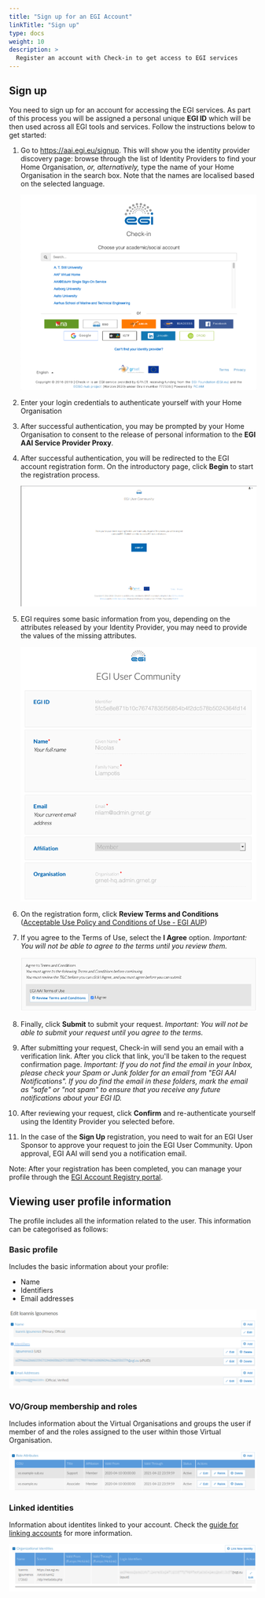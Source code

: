 ```yaml
---
title: "Sign up for an EGI Account"
linkTitle: "Sign up"
type: docs
weight: 10
description: >
  Register an account with Check-in to get access to EGI services
---
```


## Sign up

You need to sign up for an account for accessing the EGI services. As part of
this process you will be assigned a personal unique **EGI ID** which will be
then used across all EGI tools and services. Follow the instructions below
to get started:

1. Go to https://aai.egi.eu/signup. This will show you the identity provider
   discovery page: browse through the list of Identity Providers to find your
   Home Organisation, *or, alternatively,* type the name of your Home
   Organisation in the search box. Note that the names are localised based on
   the selected language.

   ![Check-in IdP discovery](./check-in-idp-discovery.png)

1. Enter your login credentials to authenticate yourself with your Home
   Organisation

1. After successful authentication, you may be prompted by your Home
   Organisation to consent to the release of personal information to the
   **EGI AAI Service Provider Proxy**.

1. After successful authentication, you will be redirected to the EGI account
   registration form. On the introductory page, click **Begin** to start the
   registration process.

   ![Check-in sign up intro](./check-in-sign-up-intro.png)

1. EGI requires some basic information from you, depending on the attributes
   released by your Identity Provider, you may need to provide the values
   of the missing attributes.

   ![Check-in sign up attributes](./check-in-sign-up-attributes.png)

1. On the registration form, click **Review Terms and Conditions** ([Acceptable
   Use Policy and Conditions of Use - EGI AUP](https://documents.egi.eu/document/2623))

1. If you agree to the Terms of Use, select the **I Agree** option.
   *Important: You will not be able to agree to the terms until you review
   them.*

   ![Check-in ToU agreement](./check-in-tou-agreement.png)

1. Finally, click **Submit** to submit your request. *Important: You will
   not be able to submit your request until you agree to the terms.*

1. After submitting your request, Check-in will send you an email with a
   verification link. After you click that link, you'll be taken to the request
   confirmation page. *Important: If you do not find the email in your Inbox,
   please check your Spam or Junk folder for an email from "EGI AAI
   Notifications". If you do find the email in these folders, mark the email
   as "safe" or "not spam" to ensure that you receive any future notifications
   about your EGI ID.*


1. After reviewing your request, click **Confirm** and re-authenticate
   yourself using the Identity Provider you selected before.

1. In the case of the **Sign Up** registration, you need to wait for an
   EGI User Sponsor to approve your request to join the EGI User Community.
   Upon approval, EGI AAI will send you a notification email.

Note: After your registration has been completed, you can manage your profile
through the [EGI Account Registry portal](https://aai.egi.eu/registry).

## Viewing user profile information

The profile includes all the information related to the user. This information
can be categorised as follows:

### Basic profile

Includes the basic information about your profile:

* Name
* Identifiers
* Email addresses

![User profile](./check-in-profile-basic.png)


### VO/Group membership and roles

Includes information about the Virtual Organisations and groups the user if
member of and the roles assigned to the user within those Virtual Organisation.

![VO/Group membership](./check-in-profile-vos.png)

### Linked identities

Information about identites linked to your account. Check the [guide for linking
accounts](../check-in/linking) for more information.

![Linked identities](./check-in-profile-linked.png)
